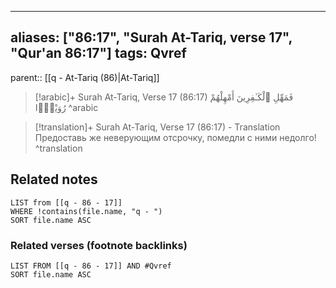
---
aliases: ["86:17", "Surah At-Tariq, verse 17", "Qur'an 86:17"]
tags: Qvref
---

parent:: [[q - At-Tariq (86)|At-Tariq]]

> [!arabic]+ Surah At-Tariq, Verse 17 (86:17)
> <span class="quran-arabic">فَمَهِّلِ ٱلْكَـٰفِرِينَ أَمْهِلْهُمْ رُوَيْدًۢا</span>
^arabic

> [!translation]+ Surah At-Tariq, Verse 17 (86:17) - Translation
> Предоставь же неверующим отсрочку, помедли с ними недолго!
^translation



## Related notes
```dataview
LIST from [[q - 86 - 17]]
WHERE !contains(file.name, "q - ")
SORT file.name ASC
```

### Related verses (footnote backlinks)
```dataview
LIST FROM [[q - 86 - 17]] AND #Qvref
SORT file.name ASC
```

